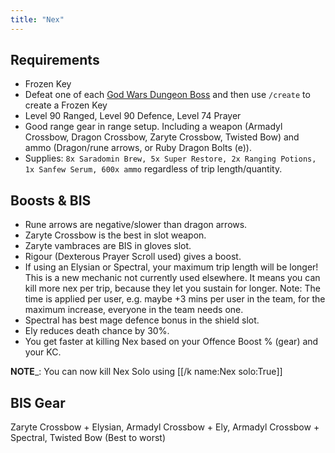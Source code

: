```yaml
---
title: "Nex"
---
```


## Requirements

- Frozen Key
- Defeat one of each [God Wars Dungeon Boss](broken-reference) and then use `/create` to create a Frozen Key
- Level 90 Ranged, Level 90 Defence, Level 74 Prayer
- Good range gear in range setup. Including a weapon (Armadyl Crossbow, Dragon Crossbow, Zaryte Crossbow, Twisted Bow) and ammo (Dragon/rune arrows, or Ruby Dragon Bolts (e)).
- Supplies: `8x Saradomin Brew, 5x Super Restore, 2x Ranging Potions, 1x Sanfew Serum, 600x ammo` regardless of trip length/quantity.

## Boosts & BIS

- Rune arrows are negative/slower than dragon arrows.
- Zaryte Crossbow is the best in slot weapon.
- Zaryte vambraces are BIS in gloves slot.
- Rigour (Dexterous Prayer Scroll used) gives a boost.
- If using an Elysian or Spectral, your maximum trip length will be longer! This is a new mechanic not currently used elsewhere. It means you can kill more nex per trip, because they let you sustain for longer. Note: The time is applied per user, e.g. maybe +3 mins per user in the team, for the maximum increase, everyone in the team needs one.
- Spectral has best mage defence bonus in the shield slot.
- Ely reduces death chance by 30%.
- You get faster at killing Nex based on your Offence Boost % (gear) and your KC.

**NOTE**\_: You can now kill Nex Solo using [[/k name:Nex solo:True]]

## BIS Gear

Zaryte Crossbow + Elysian, Armadyl Crossbow + Ely, Armadyl Crossbow + Spectral, Twisted Bow (Best to worst)
